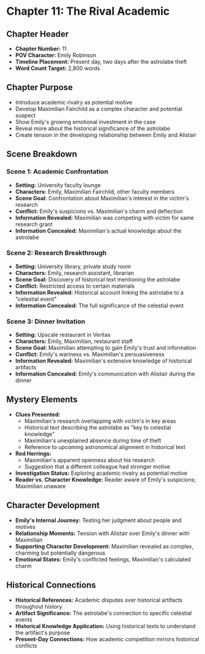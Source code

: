 # Chapter 11: The Rival Academic

## Chapter Header
- **Chapter Number:** 11
- **POV Character:** Emily Robinson
- **Timeline Placement:** Present day, two days after the astrolabe theft
- **Word Count Target:** 2,800 words

## Chapter Purpose
- Introduce academic rivalry as potential motive
- Develop Maximilian Fairchild as a complex character and potential suspect
- Show Emily's growing emotional investment in the case
- Reveal more about the historical significance of the astrolabe
- Create tension in the developing relationship between Emily and Alistair

## Scene Breakdown

### Scene 1: Academic Confrontation
- **Setting:** University faculty lounge
- **Characters:** Emily, Maximilian Fairchild, other faculty members
- **Scene Goal:** Confrontation about Maximilian's interest in the victim's research
- **Conflict:** Emily's suspicions vs. Maximilian's charm and deflection
- **Information Revealed:** Maximilian was competing with victim for same research grant
- **Information Concealed:** Maximilian's actual knowledge about the astrolabe

### Scene 2: Research Breakthrough
- **Setting:** University library, private study room
- **Characters:** Emily, research assistant, librarian
- **Scene Goal:** Discovery of historical text mentioning the astrolabe
- **Conflict:** Restricted access to certain materials
- **Information Revealed:** Historical account linking the astrolabe to a "celestial event"
- **Information Concealed:** The full significance of the celestial event

### Scene 3: Dinner Invitation
- **Setting:** Upscale restaurant in Veritas
- **Characters:** Emily, Maximilian, restaurant staff
- **Scene Goal:** Maximilian attempting to gain Emily's trust and information
- **Conflict:** Emily's wariness vs. Maximilian's persuasiveness
- **Information Revealed:** Maximilian's extensive knowledge of historical artifacts
- **Information Concealed:** Emily's communication with Alistair during the dinner

## Mystery Elements
- **Clues Presented:**
  - Maximilian's research overlapping with victim's in key areas
  - Historical text describing the astrolabe as "key to celestial knowledge"
  - Maximilian's unexplained absence during time of theft
  - Reference to upcoming astronomical alignment in historical text
- **Red Herrings:**
  - Maximilian's apparent openness about his research
  - Suggestion that a different colleague had stronger motive
- **Investigation Status:** Exploring academic rivalry as potential motive
- **Reader vs. Character Knowledge:** Reader aware of Emily's suspicions; Maximilian unaware

## Character Development
- **Emily's Internal Journey:** Testing her judgment about people and motives
- **Relationship Moments:** Tension with Alistair over Emily's dinner with Maximilian
- **Supporting Character Development:** Maximilian revealed as complex, charming but potentially dangerous
- **Emotional States:** Emily's conflicted feelings, Maximilian's calculated charm

## Historical Connections
- **Historical References:** Academic disputes over historical artifacts throughout history
- **Artifact Significance:** The astrolabe's connection to specific celestial events
- **Historical Knowledge Application:** Using historical texts to understand the artifact's purpose
- **Present-Day Connections:** How academic competition mirrors historical conflicts
